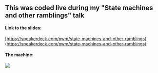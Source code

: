## This was coded live during my "State machines and other ramblings" talk

#### Link to the slides: 
[https://speakerdeck.com/pwm/state-machines-and-other-ramblings](https://speakerdeck.com/pwm/state-machines-and-other-ramblings)

#### The machine:

![](https://cdn.rawgit.com/pwm/fsm-talk/master/dia/person.svg)

